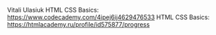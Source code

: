 Vitali Ulasiuk
HTML CSS Basics: https://www.codecademy.com/4ipej6ij4629476533
HTML CSS Basics: https://htmlacademy.ru/profile/id575877/progress

